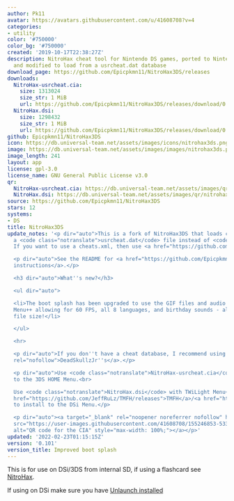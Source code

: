 ```yaml
---
author: Pk11
avatar: https://avatars.githubusercontent.com/u/41608708?v=4
categories:
- utility
color: '#750000'
color_bg: '#750000'
created: '2019-10-17T22:38:27Z'
description: NitroHax cheat tool for Nintendo DS games, ported to Nintendo DSi / 3DS
  and modified to load from a usrcheat.dat database
download_page: https://github.com/Epicpkmn11/NitroHax3DS/releases
downloads:
  NitroHax-usrcheat.cia:
    size: 1313024
    size_str: 1 MiB
    url: https://github.com/Epicpkmn11/NitroHax3DS/releases/download/0.101/NitroHax-usrcheat.cia
  NitroHax.dsi:
    size: 1298432
    size_str: 1 MiB
    url: https://github.com/Epicpkmn11/NitroHax3DS/releases/download/0.101/NitroHax.dsi
github: Epicpkmn11/NitroHax3DS
icon: https://db.universal-team.net/assets/images/icons/nitrohax3ds.png
image: https://db.universal-team.net/assets/images/images/nitrohax3ds.png
image_length: 241
layout: app
license: gpl-3.0
license_name: GNU General Public License v3.0
qr:
  NitroHax-usrcheat.cia: https://db.universal-team.net/assets/images/qr/nitrohax-usrcheat-cia.png
  NitroHax.dsi: https://db.universal-team.net/assets/images/qr/nitrohax-dsi.png
source: https://github.com/Epicpkmn11/NitroHax3DS
stars: 12
systems:
- DS
title: NitroHax3DS
update_notes: '<p dir="auto">This is a fork of NitroHax3DS that loads cheats from
  a <code class="notranslate">usrcheat.dat</code> file instead of <code class="notranslate">cheats.xml</code>.
  If you want to use a cheats.xml, then use <a href="https://github.com/ahezard/NitroHax3DS/releases">ahezard/NitroHax3DS</a>.</p>

  <p dir="auto">See the README for <a href="https://github.com/Epicpkmn11/NitroHax3DS#usage-revised-for-dsi3ds-do-not-attempt-to-use-this-build-on-a-original-dsds-lite-use-chishms-original-build-instead">usage
  instructions</a>.</p>

  <h3 dir="auto">What''s new?</h3>

  <ul dir="auto">

  <li>The boot splash has been upgraded to use the GIF files and audio from TWiLight
  Menu++ allowing for 60 FPS, all 8 languages, and birthday sounds - all with a smaller
  file size!</li>

  </ul>

  <hr>

  <p dir="auto">If you don''t have a cheat database, I recommend using <a href="https://gbatemp.net/threads/deadskullzjrs-nds-cheat-databases.488711/"
  rel="nofollow">DeadSkullzJr''s</a>.</p>

  <p dir="auto">Use <code class="notranslate">NitroHax-usrcheat.cia</code> to install
  to the 3DS HOME Menu.<br>

  Use <code class="notranslate">NitroHax.dsi</code> with TWiLight Menu++ or with <a
  href="https://github.com/JeffRuLz/TMFH/releases">TMFH</a>/<a href="https://github.com/Epicpkmn11/NTM/releases">NTM</a>
  to install to the DSi Menu.</p>

  <p dir="auto"><a target="_blank" rel="noopener noreferrer nofollow" href="https://user-images.githubusercontent.com/41608708/155246853-533de731-0e0e-47f0-986a-7c009961f665.png"><img
  src="https://user-images.githubusercontent.com/41608708/155246853-533de731-0e0e-47f0-986a-7c009961f665.png"
  alt="QR code for the CIA" style="max-width: 100%;"></a></p>'
updated: '2022-02-23T01:15:15Z'
version: '0.101'
version_title: Improved boot splash
---
```

This is for use on DSi/3DS from internal SD, if using a flashcard see [NitroHax](nitrohax).

If using on DSi make sure you have [Unlaunch installed](https://dsi.cfw.guide/installing-unlaunch.html)